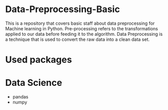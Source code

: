 # Data-Preprocessing-Basic

This is a repository that covers basic staff about data preprocessing for Machine learning in Python. Pre-processing refers to the transformations applied to our data before feeding it to the algorithm. Data Preprocessing is a technique that is used to convert the raw data into a clean data set.

# Used packages

# Data Science

- pandas
- numpy

